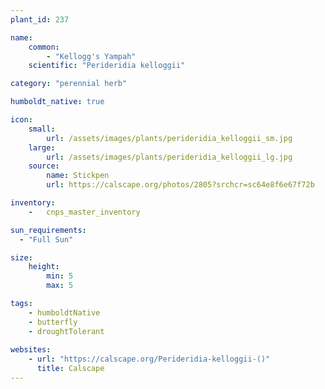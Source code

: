 ```yaml
---
plant_id: 237 

name: 
    common: 
        - "Kellogg's Yampah"  
    scientific: "Perideridia kelloggii"  

category: "perennial herb"

humboldt_native: true

icon: 
    small: 
        url: /assets/images/plants/perideridia_kelloggii_sm.jpg 
    large: 
        url: /assets/images/plants/perideridia_kelloggii_lg.jpg 
    source: 
        name: Stickpen
        url: https://calscape.org/photos/2805?srchcr=sc64e8f6e67f72b 

inventory: 
    -   cnps_master_inventory

sun_requirements:
  - "Full Sun"

size:
    height: 
        min: 5
        max: 5 

tags: 
    - humboldtNative
    - butterfly
    - droughtTolerant
 
websites: 
    - url: "https://calscape.org/Perideridia-kelloggii-()"
      title: Calscape
---
```

